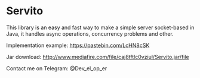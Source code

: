 # Servito

This library is an easy and fast way to make a simple server socket-based in Java, it handles async operations, concurrency problems and other.

Implementation example: https://pastebin.com/LcHN8cSK

Jar download: http://www.mediafire.com/file/caj8tftlc0vziul/Servito.jar/file

Contact me on Telegram: @Dev_el_op_er
